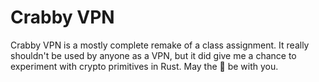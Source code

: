 # Crabby VPN

Crabby VPN is a mostly complete remake of a class assignment. It really
shouldn't be used by anyone as a VPN, but it did give me a chance to experiment
with crypto primitives in Rust. May the 🦀 be with you. 

